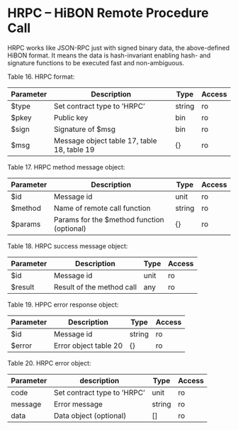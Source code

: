 #  HRPC – HiBON Remote Procedure Call

HRPC works like JSON-RPC just with signed binary data, the above-defined HiBON format. It means the data is hash-invariant enabling hash- and signature functions to be executed fast and non-ambiguous.

Table 16. HRPC format:



| Parameter | Description                                 | Type   | Access |
| --------- | ------------------------------------------- | ------ | ------ |
| $type     | Set contract type to ’HRPC’                 | string | ro     |
| $pkey     | Public key                                  | bin    | ro     |
| $sign     | Signature of $msg                           | bin    | ro     |
| $msg      | Message object table 17, table 18, table 19 | {}     | ro     |

Table 17. HRPC method message object:


| Parameter | Description                  | Type   | Access |
| --------- | ---------------------------- | ------ | ------ |
| $id       | Message id                   | unit   | ro     |
| $method   | Name of remote call function | string | ro     |
| $params   | Params for the $method function (optional)      |     {}   | ro       |

Table 18. HRPC success message object:


| Parameter | Description | Type | Access |
| --------- | ----------- | ---- | ------ |
| $id       | Message id  | unit | ro     |
| $result   | Result of the method call| any|  ro|

Table 19. HPPC error response object:


| Parameter | Description | Type   | Access |
| --------- | ----------- | ------ | ------ |
| $id       | Message id  | string | ro     |
| $error    | Error object table 20| {}|  ro      |

Table 20. HRPC error object:


| Parameter | description                 | Type   | Access |
| --------- | --------------------------- | ------ | ------ |
| code      | Set contract type to ’HRPC’ | unit   | ro     |
| message   | Error message               | string | ro     |
| data      | Data object (optional)|  [] |ro








